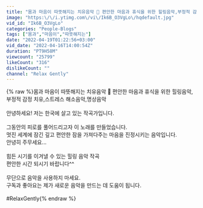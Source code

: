 ```yaml
---
title: "몸과 마음이 따뜻해지는 치유음악 🎵 편안한 마음과 휴식을 위한 힐링음악,부정적 감정 치유,스트레스 해소음악,명상음악"
image: "https:\/\/i.ytimg.com\/vi\/Ik6B_O3VgLo\/hqdefault.jpg"
vid_id: "Ik6B_O3VgLo"
categories: "People-Blogs"
tags: ["몸과","마음이","따뜻해지는"]
date: "2022-04-19T01:22:56+03:00"
vid_date: "2022-04-16T14:00:54Z"
duration: "PT9H58M"
viewcount: "25799"
likeCount: "316"
dislikeCount: ""
channel: "Relax Gently"
---
```

{% raw %}몸과 마음이 따뜻해지는 치유음악 🎵 편안한 마음과 휴식을 위한 힐링음악,부정적 감정 치유,스트레스 해소음악,명상음악<br /><br />안녕하세요! 저는 한국에 살고 있는 작곡가입니다.<br /><br />그동안의 피로를 풀어드리고자 이 노래를 만들었습니다.<br />멋진 세계에 잠긴 깊고 편안한 잠을 가져다주는 마음을 진정시키는 음악입니다.<br />안녕히 주무세요...<br /><br />힘든 시기를 이겨낼 수 있는 힐링 음악 작곡<br />편안한 시간 되시기 바랍니다^^<br /><br />무단으로 음악을 사용하지 마세요.<br />구독과 좋아요는 제가 새로운 음악을 만드는 데 도움이 됩니다.<br /><br />#RelaxGently{% endraw %}
